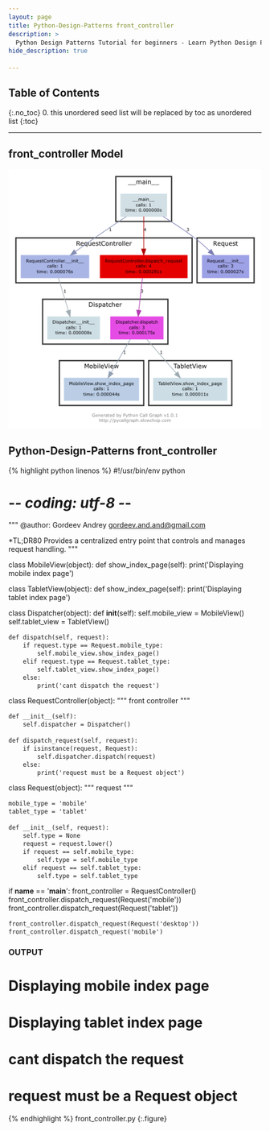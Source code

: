 ```yaml
---
layout: page
title: Python-Design-Patterns front_controller
description: >
  Python Design Patterns Tutorial for beginners - Learn Python Design Patterns in simple and easy steps starting from basic to advanced concepts with examples ...
hide_description: true

---
```


## Table of Contents
{:.no_toc}
0. this unordered seed list will be replaced by toc as unordered list
{:toc}

---

## front_controller Model

![](/courses/python-fesign-patterns/structural/viz/front_controller.py.png)

## Python-Design-Patterns front_controller

{% highlight python linenos %}
#!/usr/bin/env python
# -*- coding: utf-8 -*-

"""
@author: Gordeev Andrey <gordeev.and.and@gmail.com>

*TL;DR80
Provides a centralized entry point that controls and manages request handling.
"""

class MobileView(object):
    def show_index_page(self):
        print('Displaying mobile index page')

class TabletView(object):
    def show_index_page(self):
        print('Displaying tablet index page')

class Dispatcher(object):
    def __init__(self):
        self.mobile_view = MobileView()
        self.tablet_view = TabletView()

    def dispatch(self, request):
        if request.type == Request.mobile_type:
            self.mobile_view.show_index_page()
        elif request.type == Request.tablet_type:
            self.tablet_view.show_index_page()
        else:
            print('cant dispatch the request')

class RequestController(object):
    """ front controller """

    def __init__(self):
        self.dispatcher = Dispatcher()

    def dispatch_request(self, request):
        if isinstance(request, Request):
            self.dispatcher.dispatch(request)
        else:
            print('request must be a Request object')

class Request(object):
    """ request """

    mobile_type = 'mobile'
    tablet_type = 'tablet'

    def __init__(self, request):
        self.type = None
        request = request.lower()
        if request == self.mobile_type:
            self.type = self.mobile_type
        elif request == self.tablet_type:
            self.type = self.tablet_type

if __name__ == '__main__':
    front_controller = RequestController()
    front_controller.dispatch_request(Request('mobile'))
    front_controller.dispatch_request(Request('tablet'))

    front_controller.dispatch_request(Request('desktop'))
    front_controller.dispatch_request('mobile')

### OUTPUT ###
# Displaying mobile index page
# Displaying tablet index page
# cant dispatch the request
# request must be a Request object
{% endhighlight %}
front_controller.py
{:.figure}
